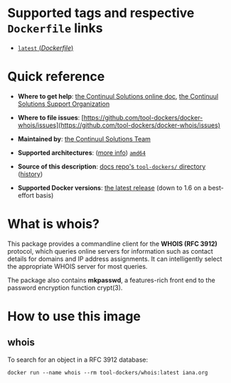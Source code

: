 # Supported tags and respective `Dockerfile` links

-	[`latest` (*Dockerfile*)](https://github.com/tool-dockers/docker-whois/blob/master/Dockerfile)

# Quick reference

-	**Where to get help**:
	[the Continuul Solutions online doc](http://doc.tool-dockers.com/), [the Continuul Solutions Support Organization](https://support.tool-dockers.com/)

-	**Where to file issues**:
	[https://github.com/tool-dockers/docker-whois/issues](https://github.com/tool-dockers/docker-whois/issues)

-	**Maintained by**:
	[the Continuul Solutions Team](https://github.com/tool-dockers/docker-whois)

-	**Supported architectures**: ([more info](https://github.com/docker-library/official-images#architectures-other-than-amd64))
	[`amd64`](https://hub.docker.com/r/amd64/whois/)

-	**Source of this description**:
	[docs repo's `tool-dockers/` directory](https://github.com/tool-dockers/docker-whois/tree/master) ([history](https://github.com/tool-dockers/docker-whois/commits/master))

-	**Supported Docker versions**:
	[the latest release](https://github.com/docker/docker-ce/releases/latest) (down to 1.6 on a best-effort basis)

# What is whois?

This package provides a commandline client for the **WHOIS (RFC 3912)** protocol, which queries online servers for information such as contact details for domains and IP address assignments. It can intelligently select the appropriate WHOIS server for most queries.

The package also contains **mkpasswd**, a features-rich front end to the password encryption function crypt(3).

# How to use this image

## whois

To search for an object in a RFC 3912 database:

```console
docker run --name whois --rm tool-dockers/whois:latest iana.org
```
